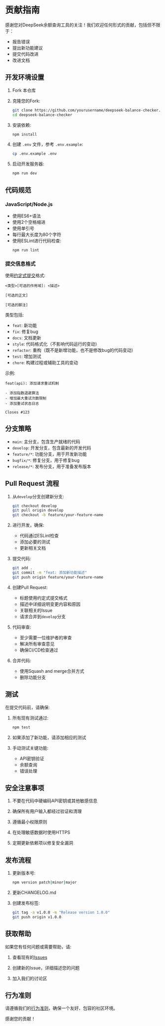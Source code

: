 # 贡献指南

感谢您对DeepSeek余额查询工具的关注！我们欢迎任何形式的贡献，包括但不限于：

- 报告错误
- 提出新功能建议
- 提交代码改进
- 改进文档

## 开发环境设置

1. Fork 本仓库
2. 克隆您的Fork:
   ```bash
   git clone https://github.com/yourusername/deepseek-balance-checker.git
   cd deepseek-balance-checker
   ```

3. 安装依赖:
   ```bash
   npm install
   ```

4. 创建 `.env` 文件，参考 `.env.example`:
   ```bash
   cp .env.example .env
   ```

5. 启动开发服务器:
   ```bash
   npm run dev
   ```

## 代码规范

### JavaScript/Node.js

- 使用ES6+语法
- 使用2个空格缩进
- 使用单引号
- 每行最大长度为80个字符
- 使用ESLint进行代码检查:
  ```bash
  npm run lint
  ```

### 提交信息格式

使用[约定式提交](https://www.conventionalcommits.org/zh-hans/v1.0.0/)格式:

```
<类型>[可选的作用域]: <描述>

[可选的正文]

[可选的脚注]
```

类型包括:
- `feat`: 新功能
- `fix`: 修复bug
- `docs`: 文档更新
- `style`: 代码格式化（不影响代码运行的变动）
- `refactor`: 重构（既不是新增功能，也不是修改bug的代码变动）
- `test`: 增加测试
- `chore`: 构建过程或辅助工具的变动

示例:
```
feat(api): 添加请求重试机制

- 添加指数退避算法
- 增加最大重试次数限制
- 添加重试状态日志

Closes #123
```

## 分支策略

- `main`: 主分支，包含生产就绪的代码
- `develop`: 开发分支，包含最新的开发代码
- `feature/*`: 功能分支，用于开发新功能
- `bugfix/*`: 修复分支，用于修复bug
- `release/*`: 发布分支，用于准备发布版本

## Pull Request 流程

1. 从`develop`分支创建新分支:
   ```bash
   git checkout develop
   git pull origin develop
   git checkout -b feature/your-feature-name
   ```

2. 进行开发，确保:
   - 代码通过ESLint检查
   - 添加必要的测试
   - 更新相关文档

3. 提交代码:
   ```bash
   git add .
   git commit -m "feat: 添加新功能描述"
   git push origin feature/your-feature-name
   ```

4. 创建Pull Request:
   - 标题使用约定式提交格式
   - 描述中详细说明变更内容和原因
   - 关联相关的Issue
   - 请求合并到`develop`分支

5. 代码审查:
   - 至少需要一位维护者的审查
   - 解决所有审查意见
   - 确保CI/CD检查通过

6. 合并代码:
   - 使用Squash and merge合并方式
   - 删除功能分支

## 测试

在提交代码前，请确保:

1. 所有现有测试通过:
   ```bash
   npm test
   ```

2. 如果添加了新功能，请添加相应的测试

3. 手动测试关键功能:
   - API密钥验证
   - 余额查询
   - 错误处理

## 安全注意事项

1. 不要在代码中硬编码API密钥或其他敏感信息

2. 确保所有用户输入都经过验证和清理

3. 遵循最小权限原则

4. 在处理敏感数据时使用HTTPS

5. 定期更新依赖项以修复安全漏洞

## 发布流程

1. 更新版本号:
   ```bash
   npm version patch|minor|major
   ```

2. 更新CHANGELOG.md

3. 创建发布标签:
   ```bash
   git tag -a v1.0.0 -m "Release version 1.0.0"
   git push origin v1.0.0
   ```

## 获取帮助

如果您有任何问题或需要帮助，请:

1. 查看现有的[Issues](https://github.com/yourusername/deepseek-balance-checker/issues)

2. 创建新的Issue，详细描述您的问题

3. 加入我们的讨论区

## 行为准则

请遵循我们的[行为准则](CODE_OF_CONDUCT.md)，确保一个友好、包容的社区环境。

感谢您的贡献！
